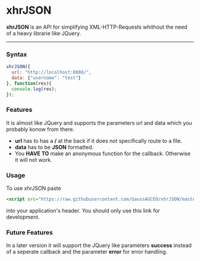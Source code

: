 # xhrJSON
**xhrJSON** is an API for simplifying XML-HTTP-Requests whithout the need of a heavy librarie like JQuery.

___
### Syntax

```js
xhrJSON({
  url: "http://localhost:8080/",
  data: {"username": "test"}
}, function(res){
  console.log(res);
});
```

### Features

It is almost like JQuery and supports the parameters url and data which you probably konow from there.
* **url** has to has a **/** at the back if it does not specifically route to a file.
* **data** has to be **JSON** formatted.
* You **HAVE TO** make an anonymous function for the callback. Otherwise it will not work.

### Usage

To use xhrJSON paste
```html
<script src="https://raw.githubusercontent.com/GaussAGCEO/xhrJSON/master/xhrJSON.min.js"></script>
```
into your application's header.
You should only use this link for development.

### Future Features

In a later version it will support the JQuery like parameters **success** instead of a seperate callback and the parameter **error** for error handling. 
